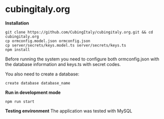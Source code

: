 
# cubingitaly.org

**Installation**

    git clone https://github.com/CubingItaly/cubingitaly.org.git && cd cubingitaly.org
    cp ormconfig.model.json ormconfig.json
    cp server/secrets/keys.model.ts server/secrets/keys.ts
    npm install
Before running the system you need to configure both ormconfig.json with the database information and keys.ts with secret codes.

You also need to create a database:

    create database database_name
**Run in development mode**

    npm run start
    
**Testing environment**
The application was tested with MySQL
